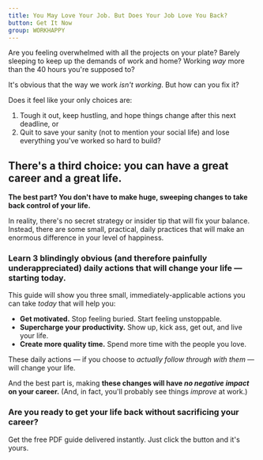 ```yaml
---
title: You May Love Your Job. But Does Your Job Love You Back?
button: Get It Now
group: WORKHAPPY
---
```


Are you feeling overwhelmed with all the projects on your plate? Barely sleeping to keep up the demands of work and home? Working _way_ more than the 40 hours you're supposed to?

It's obvious that the way we work _isn't working_. But how can you fix it?

Does it feel like your only choices are:

1. Tough it out, keep hustling, and hope things change after this next deadline, or
2. Quit to save your sanity (not to mention your social life) and lose everything you've worked so hard to build?

## There's a third choice: you can have a great career and a great life.

**The best part? You don't have to make huge, sweeping changes to take back control of your life.**

In reality, there's no secret strategy or insider tip that will fix your balance. Instead, there are some small, practical, daily practices that will make an enormous difference in your level of happiness.

### Learn 3 blindingly obvious (and therefore painfully underappreciated) daily actions that will change your life — starting today.

This guide will show you three small, immediately-applicable actions you can take _today_ that will help you:

* **Get motivated.** Stop feeling buried. Start feeling unstoppable.
* **Supercharge your productivity.** Show up, kick ass, get out, and live your life.
* **Create more quality time.** Spend more time with the people you love.

These daily actions — if you choose to _actually follow through with them_ — will change your life.

And the best part is, making **these changes will have _no negative impact_ on your career.** (And, in fact, you'll probably see things _improve_ at work.)

### Are you ready to get your life back without sacrificing your career?

Get the free PDF guide delivered instantly. Just click the button and it's yours.
